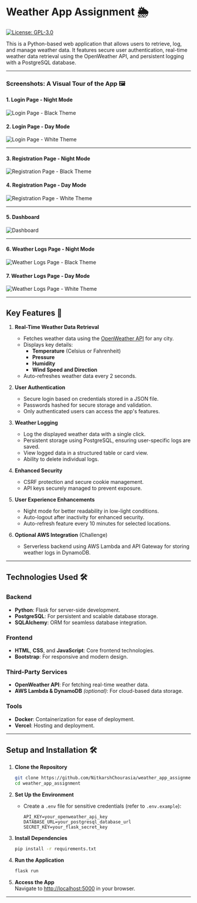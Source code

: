 # **Weather App Assignment 🌦️**

[![License: GPL-3.0](https://img.shields.io/badge/License-GPL%20v3-blue.svg)](LICENSE)

This is a Python-based web application that allows users to retrieve, log, and manage weather data. It features secure user authentication, real-time weather data retrieval using the OpenWeather API, and persistent logging with a PostgreSQL database.

---

### **Screenshots: A Visual Tour of the App** 🖼️

#### **1. Login Page - Night Mode**

![Login Page - Black Theme](img/login_page_black_theme.png)

#### **2. Login Page - Day Mode**

![Login Page - White Theme](img/login_page_white_theme.png)

---

#### **3. Registration Page - Night Mode**

![Registration Page - Black Theme](img/register_page_black_theme.png)

#### **4. Registration Page - Day Mode**

![Registration Page - White Theme](img/register_page_white_theme.png)

---

#### **5. Dashboard**

![Dashboard](img/dashboard_page.png)

---

#### **6. Weather Logs Page - Night Mode**

![Weather Logs Page - Black Theme](img/weather_logs_page_black_theme.png)

#### **7. Weather Logs Page - Day Mode**

![Weather Logs Page - White Theme](img/weather_logs_page_white_theme.png)

---

## **Key Features** 🚀

1. **Real-Time Weather Data Retrieval**

   - Fetches weather data using the [OpenWeather API](https://openweathermap.org/current) for any city.
   - Displays key details:
     - **Temperature** (Celsius or Fahrenheit)
     - **Pressure**
     - **Humidity**
     - **Wind Speed and Direction**
   - Auto-refreshes weather data every 2 seconds.

2. **User Authentication**

   - Secure login based on credentials stored in a JSON file.
   - Passwords hashed for secure storage and validation.
   - Only authenticated users can access the app's features.

3. **Weather Logging**

   - Log the displayed weather data with a single click.
   - Persistent storage using PostgreSQL, ensuring user-specific logs are saved.
   - View logged data in a structured table or card view.
   - Ability to delete individual logs.

4. **Enhanced Security**

   - CSRF protection and secure cookie management.
   - API keys securely managed to prevent exposure.

5. **User Experience Enhancements**

   - Night mode for better readability in low-light conditions.
   - Auto-logout after inactivity for enhanced security.
   - Auto-refresh feature every 10 minutes for selected locations.

6. **Optional AWS Integration** (Challenge)
   - Serverless backend using AWS Lambda and API Gateway for storing weather logs in DynamoDB.

---

## **Technologies Used** 🛠️

### **Backend**

- **Python**: Flask for server-side development.
- **PostgreSQL**: For persistent and scalable database storage.
- **SQLAlchemy**: ORM for seamless database integration.

### **Frontend**

- **HTML**, **CSS**, and **JavaScript**: Core frontend technologies.
- **Bootstrap**: For responsive and modern design.

### **Third-Party Services**

- **OpenWeather API**: For fetching real-time weather data.
- **AWS Lambda & DynamoDB** _(optional)_: For cloud-based data storage.

### **Tools**

- **Docker**: Containerization for ease of deployment.
- **Vercel**: Hosting and deployment.

---

## **Setup and Installation** 🛠️

1. **Clone the Repository**

   ```bash
   git clone https://github.com/NitkarshChourasia/weather_app_assignment.git
   cd weather_app_assignment
   ```

2. **Set Up the Environment**

   - Create a `.env` file for sensitive credentials (refer to `.env.example`):
     ```plaintext
     API_KEY=your_openweather_api_key
     DATABASE_URL=your_postgresql_database_url
     SECRET_KEY=your_flask_secret_key
     ```

3. **Install Dependencies**

   ```bash
   pip install -r requirements.txt
   ```

4. **Run the Application**

   ```bash
   flask run
   ```

5. **Access the App**  
   Navigate to [http://localhost:5000](http://localhost:5000) in your browser.

---

